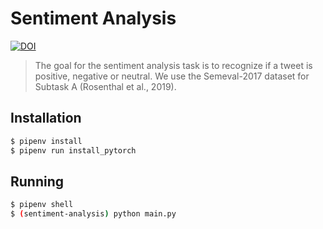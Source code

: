 # Sentiment Analysis

[![DOI](https://zenodo.org/badge/366712052.svg)](https://zenodo.org/badge/latestdoi/366712052)

> The goal for the sentiment analysis task is to recognize if a tweet is positive, negative or neutral. We use the Semeval-2017 dataset  for  Subtask  A  (Rosenthal  et  al., 2019).

## Installation

```sh
$ pipenv install
$ pipenv run install_pytorch
```

## Running

```sh
$ pipenv shell
$ (sentiment-analysis) python main.py
```